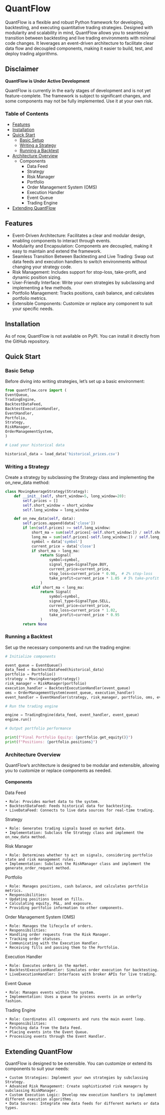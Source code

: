# QuantFlow

QuantFlow is a flexible and robust Python framework for developing, backtesting, and executing quantitative trading strategies. Designed with modularity and scalability in mind, QuantFlow allows you to seamlessly transition between backtesting and live trading environments with minimal code changes. It leverages an event-driven architecture to facilitate clear data flow and decoupled components, making it easier to build, test, and deploy trading algorithms.

## Disclaimer

**QuantFlow is Under Active Development**

QuantFlow is currently in the early stages of development and is not yet feature-complete. The framework is subject to significant changes, and some components may not be fully implemented. Use it at your own risk.

### Table of Contents

- [Features](#features)
- [Installation](#installation)
- [Quick Start](#quick-start)
  - [Basic Setup](#basic-setup)
  - [Writing a Strategy](#writing-a-strategy)
  - [Running a Backtest](#running-a-backtest)
- [Architecture Overview](#architecture-overview)
  - Components
    - Data Feed
    - Strategy
    - Risk Manager
    - Portfolio
    - Order Management System (OMS)
    - Execution Handler
    - Event Queue
    - Trading Engine
- [Extending QuantFlow](#extending-quantflow)

## Features

- Event-Driven Architecture: Facilitates a clear and modular design, enabling components to interact through events.
- Modularity and Encapsulation: Components are decoupled, making it easy to maintain and extend the framework.
- Seamless Transition Between Backtesting and Live Trading: Swap out data feeds and execution handlers to switch environments without changing your strategy code.
- Risk Management: Includes support for stop-loss, take-profit, and dynamic position sizing.
- User-Friendly Interface: Write your own strategies by subclassing and implementing a few methods.
- Portfolio Management: Tracks positions, cash balance, and calculates portfolio metrics.
- Extensible Components: Customize or replace any component to suit your specific needs.

## Installation

As of now, QuantFlow is not available on PyPI. You can install it directly from the GitHub repository.

## Quick Start

### Basic Setup

Before diving into writing strategies, let’s set up a basic environment:

```python
from quantflow.core import (
EventQueue,
TradingEngine,
BacktestDataFeed,
BacktestExecutionHandler,
EventHandler,
Portfolio,
Strategy,
RiskManager,
OrderManagementSystem,
)

# Load your historical data

historical_data = load_data('historical_prices.csv')
```

### Writing a Strategy

Create a strategy by subclassing the Strategy class and implementing the on_new_data method:

```python
class MovingAverageStrategy(Strategy):
    def __init__(self, short_window=5, long_window=20):
        self.prices = []
        self.short_window = short_window
        self.long_window = long_window

    def on_new_data(self, data):
        self.prices.append(data['close'])
        if len(self.prices) >= self.long_window:
            short_ma = sum(self.prices[-self.short_window:]) / self.short_window
            long_ma = sum(self.prices[-self.long_window:]) / self.long_window
            symbol = data['symbol']
            current_price = data['close']
            if short_ma > long_ma:
                return Signal(
                    symbol=symbol,
                    signal_type=SignalType.BUY,
                    current_price=current_price,
                    stop_loss=current_price * 0.98,  # 2% stop-loss
                    take_profit=current_price * 1.05  # 5% take-profit
                )
            elif short_ma < long_ma:
                return Signal(
                    symbol=symbol,
                    signal_type=SignalType.SELL,
                    current_price=current_price,
                    stop_loss=current_price * 1.02,
                    take_profit=current_price * 0.95
                )
        return None
```

### Running a Backtest

Set up the necessary components and run the trading engine:

```python
# Initialize components

event_queue = EventQueue()
data_feed = BacktestDataFeed(historical_data)
portfolio = Portfolio()
strategy = MovingAverageStrategy()
risk_manager = RiskManager(portfolio)
execution_handler = BacktestExecutionHandler(event_queue)
oms = OrderManagementSystem(event_queue, execution_handler)
event_handler = EventHandler(strategy, risk_manager, portfolio, oms, event_queue)

# Run the trading engine

engine = TradingEngine(data_feed, event_handler, event_queue)
engine.run()

# Output portfolio performance

print(f"Final Portfolio Equity: {portfolio.get_equity()}")
print(f"Positions: {portfolio.positions}")
```

### Architecture Overview

QuantFlow’s architecture is designed to be modular and extensible, allowing you to customize or replace components as needed.

#### Components

Data Feed

    • Role: Provides market data to the system.
    • BacktestDataFeed: Feeds historical data for backtesting.
    • LiveDataFeed: Connects to live data sources for real-time trading.

Strategy

    • Role: Generates trading signals based on market data.
    • Implementation: Subclass the Strategy class and implement the on_new_data method.

Risk Manager

    • Role: Determines whether to act on signals, considering portfolio state and risk management rules.
    • Implementation: Subclass the RiskManager class and implement the generate_order_request method.

Portfolio

    • Role: Manages positions, cash balance, and calculates portfolio metrics.
    • Responsibilities:
    • Updating positions based on fills.
    • Calculating equity, P&L, and exposure.
    • Providing portfolio information to other components.

Order Management System (OMS)

    • Role: Manages the lifecycle of orders.
    • Responsibilities:
    • Handling order requests from the Risk Manager.
    • Tracking order statuses.
    • Communicating with the Execution Handler.
    • Receiving fills and passing them to the Portfolio.

Execution Handler

    • Role: Executes orders in the market.
    • BacktestExecutionHandler: Simulates order execution for backtesting.
    • LiveExecutionHandler: Interfaces with broker APIs for live trading.

Event Queue

    • Role: Manages events within the system.
    • Implementation: Uses a queue to process events in an orderly fashion.

Trading Engine

    • Role: Coordinates all components and runs the main event loop.
    • Responsibilities:
    • Fetching data from the Data Feed.
    • Placing events into the Event Queue.
    • Processing events through the Event Handler.

## Extending QuantFlow

QuantFlow is designed to be extensible. You can customize or extend its components to suit your needs:

    • Custom Strategies: Implement your own strategies by subclassing Strategy.
    • Advanced Risk Management: Create sophisticated risk managers by subclassing RiskManager.
    • Custom Execution Logic: Develop new execution handlers to implement different execution algorithms.
    • Data Sources: Integrate new data feeds for different markets or data types.
